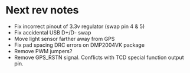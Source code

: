 # Next rev notes

* Fix incorrect pinout of 3.3v regulator (swap pin 4 & 5)
* Fix accidental USB D+/D- swap
* Move light sensor farther away from GPS
* Fix pad spacing DRC errors on DMP2004VK package
* Remove PWM jumpers?
* Remove GPS_RSTN signal. Conflicts with TCD special function output pin.
